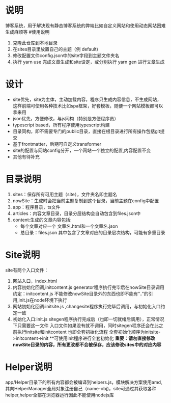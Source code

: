 # 说明
博客系统，用于解决现有静态博客系统的弊端比如自定义网站和使用动态网站困难生成麻烦等
#使用说明
1. 克隆此仓库到本地目录
2. 在sites目录里放置自己的主题（例 default)
3. 修改配置文件config.json中的site字段到主题文件夹名
4. 执行 yarn use 完成文章生成和site设定，或分别执行 yarn gen 进行文章生成
# 设计
* site优先，site为主体，主动加载内容，程序只生成内容信息，不生成网站，这样前端可使用各种技术比如spa框架，好套模板，随便一个网站模板都可以拿来用
* json优先，方便修改，与js同构（特别是方便程序员）
* typescript based，所有程序使用typescript构建
* 目录同构，即不需要专门的public目录，直接在根目录进行所有操作包括git提交
* 基于frontmatter，后期可自定义transformer
* site的配置与网站config分开，一个网站一个独立的配置,内容配置不变
* 其他有待补充

# 目录说明
1. sites：保存所有可用主题（site），文件夹名即主题名
2. nowSite：生成时会把当前主题复制到这个目录，当前主题在config中配置
3. app：程序目录，ts文件
4. articles：内容文章目录，目录分层结构会自动包含到files.json中
5. content:生成的文章内容包括:
   * 每个文章对应一个 文章名.html和一个文章名.json
   * 总目录：files.json 其中包含了文章对应的目录层次结构，可能有多重目录
# Site说明
site有两个入口文件：
1. 网站入口，index.html
2. 内容初始化回调,initcontent.js generator程序执行完毕后在nowSite目录调用  
   约定：initcontent.js 不能修改nowSite目录外的东西也即不能有".."的引用,init.js在node环境下执行
3. 网站初始化回调:initsite.js ,changesite程序执行完毕后调用，与初始化入口约定一致
4. 初始化入口:init.js sitegen程序执行完成后（也即一切就绪后调用），正常情况下只需要这一文件
入口文件如果没有就不调用，同时sitegen程序还会在此之前执行initsite和initcontent 也即全套初始化流程
全套初始化顺序为initsite->initcontent->init
**可使用init程序进行全套初始化
**重要：请勿直接修改nowSite目录的内容，所有更改都不会被保存，应该修改sites中的对应内容**



# Helper说明
app/Helper目录下的所有内容都会被编译到helpers.js，模块解决方案使用amd,其向HelperManager全局对象注册自己（name-obj)，site可通过其获取各种helper,helper全部在浏览器运行因此不能使用nodejs库